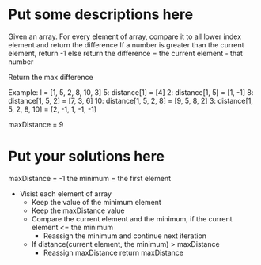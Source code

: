
# Put some descriptions here 
Given an array.
For every element of array, compare it to all lower index element and return the difference
If a number is greater than the current element, return -1
else return the difference =  the current element - that number

Return the max difference

Example: l = [1, 5, 2, 8, 10, 3]
5: distance[1] = [4]
2: distance[1, 5] = [1, -1]
8: distance[1, 5, 2] = [7, 3, 6]
10: distance[1, 5, 2, 8] = [9, 5, 8, 2]
3: distance[1, 5, 2, 8, 10] = [2, -1, 1, -1, -1]

maxDistance = 9
# Put your solutions here
maxDistance = -1
the minimum = the first element
- Visist each element of array
    - Keep the value of the minimum element
    - Keep the maxDistance value
    - Compare the current element and the minimum, if  the current element <=  the minimum
        - Reassign the minimum and continue next iteration
    - If distance(current element, the minimum) >  maxDistance
        - Reassign maxDistance
return maxDistance
